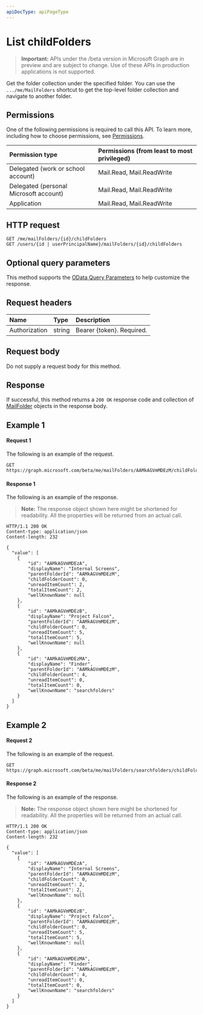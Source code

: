 ```yaml
---
apiDocType: apiPageType
---
```

# List childFolders

> **Important:** APIs under the /beta version in Microsoft Graph are in preview and are subject to change. Use of these APIs in production applications is not supported.

Get the folder collection under the specified folder. You can use the `.../me/MailFolders` shortcut to get the top-level 
folder collection and navigate to another folder.

## Permissions
One of the following permissions is required to call this API. To learn more, including how to choose permissions, see [Permissions](../../../concepts/permissions_reference.md).

|Permission type      | Permissions (from least to most privileged)              |
|:--------------------|:---------------------------------------------------------|
|Delegated (work or school account) | Mail.Read, Mail.ReadWrite    |
|Delegated (personal Microsoft account) | Mail.Read, Mail.ReadWrite    |
|Application | Mail.Read, Mail.ReadWrite |

## HTTP request
<!-- { "blockType": "ignored" } -->
```http
GET /me/mailFolders/{id}/childFolders
GET /users/{id | userPrincipalName}/mailFolders/{id}/childFolders
```

## Optional query parameters
This method supports the [OData Query Parameters](../../../concepts/query_parameters.md) to help customize the response.

## Request headers
| Name       | Type | Description|
|:-----------|:------|:----------|
| Authorization  | string  | Bearer {token}. Required. |

## Request body
Do not supply a request body for this method.

## Response
If successful, this method returns a `200 OK` response code and collection of [MailFolder](../resources/mailfolder.md) objects in the response body.

## Example 1
#### Request 1
The following is an example of the request.
<!-- {
  "blockType": "request",
  "name": "get_childfolders"
}-->
```http
GET https://graph.microsoft.com/beta/me/mailFolders/AAMkAGVmMDEzM/childFolders
```

#### Response 1
The following is an example of the response.
>**Note:** The response object shown here might be shortened for readability. All the properties will be returned from an actual call.

<!-- {
  "blockType": "response",
  "truncated": true,
  "@odata.type": "microsoft.graph.mailFolder",
  "isCollection": true
} -->
```http
HTTP/1.1 200 OK
Content-type: application/json
Content-length: 232

{
  "value": [
    {
        "id": "AAMkAGVmMDEzA",
        "displayName": "Internal Screens",
        "parentFolderId": "AAMkAGVmMDEzM",
        "childFolderCount": 0,
        "unreadItemCount": 2,
        "totalItemCount": 2,
        "wellKnownName": null
    },
    {
        "id": "AAMkAGVmMDEzB",
        "displayName": "Project Falcon",
        "parentFolderId": "AAMkAGVmMDEzM",
        "childFolderCount": 0,
        "unreadItemCount": 5,
        "totalItemCount": 5,
        "wellKnownName": null
    },
    {
        "id": "AAMkAGVmMDEzMA",
        "displayName": "Finder",
        "parentFolderId": "AAMkAGVmMDEzM",
        "childFolderCount": 4,
        "unreadItemCount": 0,
        "totalItemCount": 0,
        "wellKnownName": "searchfolders"
    }
  ]
}
```

## Example 2
#### Request 2
The following is an example of the request.
<!-- {
  "blockType": "request",
  "name": "get_childfolders_of_searchfolders"
}-->
```http
GET https://graph.microsoft.com/beta/me/mailFolders/searchfolders/childFolders
```

#### Response 2
The following is an example of the response.
>**Note:** The response object shown here might be shortened for readability. All the properties will be returned from an actual call.

<!-- {
  "blockType": "response",
  "truncated": true,
  "@odata.type": "microsoft.graph.mailSearchFolder",
  "isCollection": true
} -->
```http
HTTP/1.1 200 OK
Content-type: application/json
Content-length: 232

{
  "value": [
    {
        "id": "AAMkAGVmMDEzA",
        "displayName": "Internal Screens",
        "parentFolderId": "AAMkAGVmMDEzM",
        "childFolderCount": 0,
        "unreadItemCount": 2,
        "totalItemCount": 2,
        "wellKnownName": null
    },
    {
        "id": "AAMkAGVmMDEzB",
        "displayName": "Project Falcon",
        "parentFolderId": "AAMkAGVmMDEzM",
        "childFolderCount": 0,
        "unreadItemCount": 5,
        "totalItemCount": 5,
        "wellKnownName": null
    },
    {
        "id": "AAMkAGVmMDEzMA",
        "displayName": "Finder",
        "parentFolderId": "AAMkAGVmMDEzM",
        "childFolderCount": 4,
        "unreadItemCount": 0,
        "totalItemCount": 0,
        "wellKnownName": "searchfolders"
    }
  ]
}
```

<!-- uuid: 8fcb5dbc-d5aa-4681-8e31-b001d5168d79
2015-10-25 14:57:30 UTC -->
<!-- {
  "type": "#page.annotation",
  "description": "List childFolders",
  "keywords": "",
  "section": "documentation",
  "tocPath": ""
}-->
